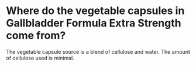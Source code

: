 # Where do the vegetable capsules in Gallbladder Formula Extra Strength come from?

The vegetable capsule source is a blend of cellulose and water. The amount of cellulose used is minimal.